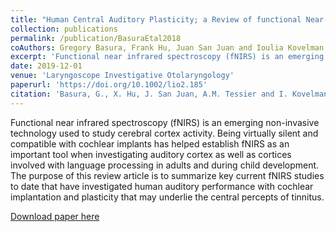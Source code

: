 ```yaml
---
title: "Human Central Auditory Plasticity; a Review of functional Near-Infrared Spectroscopy (fNIRS) to Measure Cochlear Implant Performance and Tinnitus Perception"
collection: publications
permalink: /publication/BasuraEtal2018
coAuthors: Gregory Basura, Frank Hu, Juan San Juan and Ioulia Kovelman
excerpt: 'Functional near infrared spectroscopy (fNIRS) is an emerging non-invasive technology used to study cerebral cortex activity.  Being virtually silent and compatible with cochlear implants has helped establish fNIRS as an important tool when investigating auditory cortex as well as cortices involved with language processing in adults and during child development. The purpose of this review article is to summarize key current fNIRS studies to date that have investigated human auditory performance with cochlear implantation and plasticity that may underlie the central percepts of tinnitus.'
date: 2019-12-01
venue: 'Laryngoscope Investigative Otolaryngology'
paperurl: 'https://doi.org/10.1002/lio2.185'
citation: 'Basura, G., X. Hu, J. San Juan, A.M. Tessier and I. Kovelman. (2018). &quot;Human Central Auditory Plasticity; a Review of functional Near-Infrared Spectroscopy (fNIRS) to Measure Cochlear Implant Performance and Tinnitus Perception.&quot; <i>Laryngoscope Investigative Otolaryngology</i>. 3(6): 463-472.'
---
```

<div class="amtText" markdown="1">
Functional near infrared spectroscopy (fNIRS) is an emerging non-invasive technology used to study cerebral cortex activity.  Being virtually silent and compatible with cochlear implants has helped establish fNIRS as an important tool when investigating auditory cortex as well as cortices involved with language processing in adults and during child development. The purpose of this review article is to summarize key current fNIRS studies to date that have investigated human auditory performance with cochlear implantation and plasticity that may underlie the central percepts of tinnitus.

[Download paper here](https://doi.org/10.1002/lio2.185)
</div>
